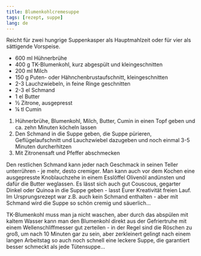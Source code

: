 ```yaml
---
title: Blumenkohlcremesuppe
tags: [rezept, suppe]
lang: de
---
```

Reicht für zwei hungrige Suppenkasper als Hauptmahlzeit oder für vier als sättigende Vorspeise.

- 600 ml Hühnerbrühe
- 400 g TK-Blumenkohl, kurz abgespült und kleingeschnitten
- 200 ml Milch
- 150 g Puten- oder Hähnchenbrustaufschnitt, kleingeschnitten
- 2-3 Lauchzwiebeln, in feine Ringe geschnitten
- 2-3 el Schmand
- 1 el Butter
- ½ Zitrone, ausgepresst
- ¼ tl Cumin

1. Hühnerbrühe, Blumenkohl, Milch, Butter, Cumin in einen Topf geben und ca. zehn Minuten köcheln lassen
2. Den Schmand in die Suppe geben, die Suppe pürieren, Geflügelaufschnitt und Lauchzwiebel dazugeben und noch einmal 3-5 Minuten durcherhitzen
3. Mit Zitronensaft und Pfeffer abschmecken

Den restlichen Schmand kann jeder nach Geschmack in seinen Teller unterrühren - je mehr, desto cremiger. Man kann auch vor dem Kochen eine ausgepresste Knoblauchzehe in einem Esslöffel Olivenöl andünsten und dafür die Butter weglassen. Es lässt sich auch gut Couscous, gegarter Dinkel oder Quinoa in die Suppe geben - lasst Eurer Kreativität freien Lauf. Im Ursprungsrezept war z.B. auch kein Schmand enthalten - aber mit Schmand wird die Suppe so schön cremig und säuerlich...

TK-Blumenkohl muss man ja nicht waschen, aber durch das abspülen mit kaltem Wasser kann man den Blumenkohl direkt aus der Gefriertruhe mit einem Wellenschliffmesser gut zerteilen - in der Regel sind die Röschen zu groß, um nach 10 Minuten gar zu sein, aber zerkleinert gelingt nach einem langen Arbeitstag so auch noch schnell eine leckere Suppe, die garantiert besser schmeckt als jede Tütensuppe...
